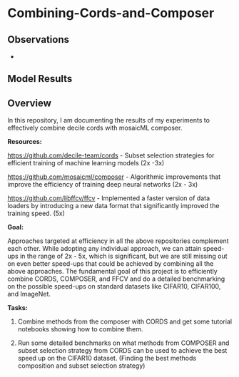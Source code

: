 # Combining-Cords-and-Composer

## Observations

- 

## Model Results


## Overview

In this repository, I am documenting the results of my experiments to effectively combine decile cords with mosaicML composer.

**Resources:**

https://github.com/decile-team/cords - Subset selection strategies for efficient training of machine learning models (2x -3x)

https://github.com/mosaicml/composer - Algorithmic improvements that improve the efficiency of training deep neural networks (2x - 3x)

https://github.com/libffcv/ffcv - Implemented a faster version of data loaders by introducing a new data format that significantly improved the training speed. (5x)

**Goal:**

Approaches targeted at efficiency in all the above repositories complement each other. While adopting any individual approach, we can attain speed-ups in the range of 2x - 5x, which is significant, but we are still missing out on even better speed-ups that could be achieved by combining all the above approaches. The fundamental goal of this project is to efficiently combine CORDS, COMPOSER, and FFCV and do a detailed benchmarking on the possible speed-ups on standard datasets like CIFAR10, CIFAR100, and ImageNet.

**Tasks:**

1. Combine methods from the composer with CORDS and get some tutorial notebooks showing how to combine them.

2. Run some detailed benchmarks on what methods from COMPOSER and subset selection strategy from CORDS can be used to achieve the best speed up on the CIFAR10 dataset. (Finding the best methods composition and subset selection strategy)

